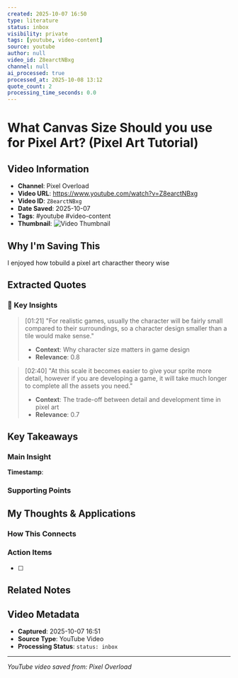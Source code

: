```yaml
---
created: 2025-10-07 16:50
type: literature
status: inbox
visibility: private
tags: [youtube, video-content]
source: youtube
author: null
video_id: Z8earctNBxg
channel: null
ai_processed: true
processed_at: 2025-10-08 13:12
quote_count: 2
processing_time_seconds: 0.0
---
```



# What Canvas Size Should you use for Pixel Art? (Pixel Art Tutorial)

## Video Information
- **Channel**: Pixel Overload
- **Video URL**: https://www.youtube.com/watch?v=Z8earctNBxg
- **Video ID**: `Z8earctNBxg`
- **Date Saved**: 2025-10-07
- **Tags**: #youtube #video-content
- **Thumbnail**: ![Video Thumbnail](https://i.ytimg.com/vi/Z8earctNBxg/hqdefault.jpg)

## Why I'm Saving This
I enjoyed how tobuild a pixel art characther theory wise

## Extracted Quotes

### 🎯 Key Insights

> [01:21] "For realistic games, usually the character will be fairly small compared to their surroundings, so a character design smaller than a tile would make sense."
> - **Context**: Why character size matters in game design
> - **Relevance**: 0.8

> [02:40] "At this scale it becomes easier to give your sprite more detail, however if you are developing a game, it will take much longer to complete all the assets you need."
> - **Context**: The trade-off between detail and development time in pixel art
> - **Relevance**: 0.7


## Key Takeaways
<!-- As you watch, capture key points here -->

### Main Insight
> 

**Timestamp**: 

### Supporting Points
<!-- Add more as you watch -->

## My Thoughts & Applications

### How This Connects
<!-- Links to your existing knowledge -->

### Action Items
- [ ] 

## Related Notes
<!-- Add [[wiki-links]] as you make connections -->

## Video Metadata
<!-- Auto-filled for future reference -->
- **Captured**: 2025-10-07 16:51
- **Source Type**: YouTube Video
- **Processing Status**: `status: inbox`

---
*YouTube video saved from: Pixel Overload*
